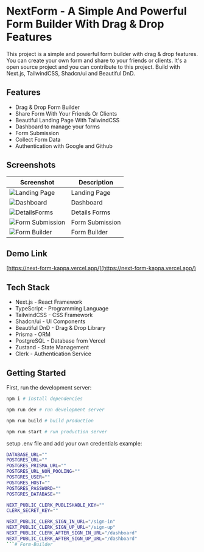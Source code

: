 # NextForm - A Simple And Powerful Form Builder With Drag & Drop Features 

This project is a simple and powerful form builder with drag & drop features. You can create your own form and share to your friends or clients. It's a open source project and you can contribute to this project. Build with Next.js, TailwindCSS, Shadcn/ui and Beautiful DnD.

## Features

- Drag & Drop Form Builder
- Share Form With Your Friends Or Clients
- Beautiful Landing Page With TailwindCSS
- Dashboard to manage your forms
- Form Submission
- Collect Form Data
- Authentication with Google and Github

## Screenshots

| Screenshot | Description |
| --- | --- |
| ![Landing Page](https://i.ibb.co/QNZGX9L/next-form-landingpage.png) | Landing Page |
| ![Dashboard](https://i.ibb.co/SsTNxyH/next-form-dashboard.png) | Dashboard |
| ![DetailsForms](https://i.ibb.co/Hn0Lcbf/next-form-detail-form.png) | Details Forms |
| ![Form Submission](https://i.ibb.co/h2JgdvJ/next-form-form-submission.png) | Form Submission |
| ![Form Builder](https://i.ibb.co/mq06Npn/next-form-builder.png) | Form Builder |

## Demo Link

[https://next-form-kappa.vercel.app/](https://next-form-kappa.vercel.app/)

## Tech Stack

- Next.js - React Framework
- TypeScript - Programming Language
- TailwindCSS - CSS Framework
- Shadcn/ui - UI Components
- Beautiful DnD - Drag & Drop Library
- Prisma - ORM
- PostgreSQL - Database from Vercel
- Zustand - State Management
- Clerk - Authentication Service

## Getting Started

First, run the development server:

```bash
npm i # install dependencies

npm run dev # run development server

npm run build # build production

npm run start # run production server
```

setup .env file and add your own credentials example:

```bash
DATABASE_URL=""
POSTGRES_URL=""
POSTGRES_PRISMA_URL=""
POSTGRES_URL_NON_POOLING=""
POSTGRES_USER=""
POSTGRES_HOST=""
POSTGRES_PASSWORD=""
POSTGRES_DATABASE=""

NEXT_PUBLIC_CLERK_PUBLISHABLE_KEY=""
CLERK_SECRET_KEY=""

NEXT_PUBLIC_CLERK_SIGN_IN_URL="/sign-in"
NEXT_PUBLIC_CLERK_SIGN_UP_URL="/sign-up"
NEXT_PUBLIC_CLERK_AFTER_SIGN_IN_URL="/dashboard"
NEXT_PUBLIC_CLERK_AFTER_SIGN_UP_URL="/dashboard"
```#   F o r m - B u i l d e r  
 